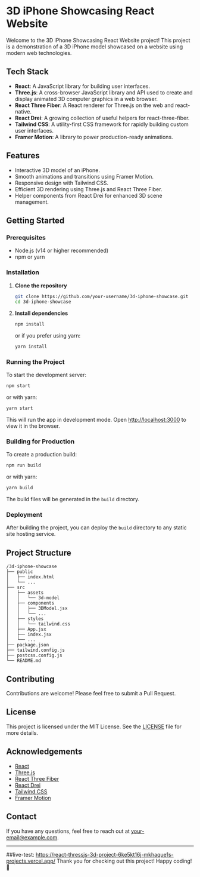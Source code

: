 # 3D iPhone Showcasing React Website

Welcome to the 3D iPhone Showcasing React Website project! This project is a demonstration of a 3D iPhone model showcased on a website using modern web technologies.

## Tech Stack

- **React**: A JavaScript library for building user interfaces.
- **Three.js**: A cross-browser JavaScript library and API used to create and display animated 3D computer graphics in a web browser.
- **React Three Fiber**: A React renderer for Three.js on the web and react-native.
- **React Drei**: A growing collection of useful helpers for react-three-fiber.
- **Tailwind CSS**: A utility-first CSS framework for rapidly building custom user interfaces.
- **Framer Motion**: A library to power production-ready animations.

## Features

- Interactive 3D model of an iPhone.
- Smooth animations and transitions using Framer Motion.
- Responsive design with Tailwind CSS.
- Efficient 3D rendering using Three.js and React Three Fiber.
- Helper components from React Drei for enhanced 3D scene management.

## Getting Started

### Prerequisites

- Node.js (v14 or higher recommended)
- npm or yarn

### Installation

1. **Clone the repository**

    ```bash
    git clone https://github.com/your-username/3d-iphone-showcase.git
    cd 3d-iphone-showcase
    ```

2. **Install dependencies**

    ```bash
    npm install
    ```

    or if you prefer using yarn:

    ```bash
    yarn install
    ```

### Running the Project

To start the development server:

```bash
npm start
```

or with yarn:

```bash
yarn start
```

This will run the app in development mode. Open [http://localhost:3000](http://localhost:3000) to view it in the browser.

### Building for Production

To create a production build:

```bash
npm run build
```

or with yarn:

```bash
yarn build
```

The build files will be generated in the `build` directory.

### Deployment

After building the project, you can deploy the `build` directory to any static site hosting service.

## Project Structure

```
/3d-iphone-showcase
├── public
│   ├── index.html
│   └── ...
├── src
│   ├── assets
│   │   └── 3d-model
│   ├── components
│   │   ├── 3DModel.jsx
│   │   └── ...
│   ├── styles
│   │   └── tailwind.css
│   ├── App.jsx
│   ├── index.jsx
│   └── ...
├── package.json
├── tailwind.config.js
├── postcss.config.js
└── README.md
```

## Contributing

Contributions are welcome! Please feel free to submit a Pull Request.

## License

This project is licensed under the MIT License. See the [LICENSE](LICENSE) file for more details.

## Acknowledgements

- [React](https://reactjs.org/)
- [Three.js](https://threejs.org/)
- [React Three Fiber](https://github.com/pmndrs/react-three-fiber)
- [React Drei](https://github.com/pmndrs/drei)
- [Tailwind CSS](https://tailwindcss.com/)
- [Framer Motion](https://www.framer.com/motion/)

## Contact

If you have any questions, feel free to reach out at your-email@example.com.

---
##live-test: https://react-thressjs-3d-project-6ke5kt16j-mkhaque1s-projects.vercel.app/
Thank you for checking out this project! Happy coding! 🚀

